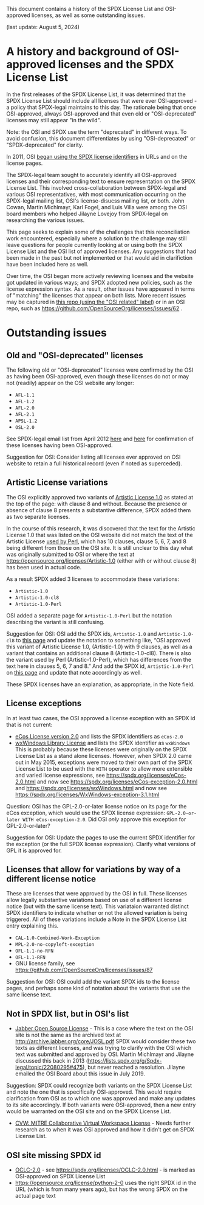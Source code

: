 This document contains a history of the SPDX License List and OSI-approved licenses, as well as some outstanding issues. 

(last update: August 5, 2024)

# A history and background of OSI-approved licenses and the SPDX License List

In the first releases of the SPDX License List, it was determined that the SPDX License List should include all licenses that were ever OSI-approved - a policy that SPDX-legal maintains to this day. The rationale being that once OSI-approved, always OSI-approved and that even old or "OSI-deprecated"  licenses may still appear "in the wild". 

Note: the OSI and SPDX use the term "deprecated" in different ways. To avoid confusion, this document differentiates by using "OSI-deprecated" or "SPDX-deprecated" for clarity.

In 2011, OSI [began using the SPDX license identifiers](https://opensource.org/meeting-minutes/minutes20110608) in URLs and on the license pages.

The SPDX-legal team sought to accurately identify all OSI-approved licenses and their corresponding text to ensure representation on the SPDX License List. This involved cross-collaboration between SPDX-legal and various OSI representatives, with most communication occurring on the SPDX-legal mailing list, OSI's license-disucss mailing list, or both. John Cowan, Martin Michlmayr, Karl Fogel, and Luis Villa were among the OSI board members who helped Jilayne Lovejoy from SPDX-legal on researching the various issues. 

This page seeks to explain some of the challenges that this reconciliation work encountered, especially where a solution to the challenge may still leave questions for people currently looking at or using both the SPDX License List and the OSI list of approved licenses. Any suggestions that had been made in the past but not implemented or that would aid in clarifiction have been included here as well. 

Over time, the OSI began more actively reviewing licenses and the website got updated in various ways; and SPDX adopted new policies, such as the license expression syntax. As a result, other issues have appeared in terms of "matching" the licenses that appear on both lists. More recent issues may be captured in [this repo (using the "OSI related" label)](https://github.com/spdx/license-list-XML/issues?q=is%3Aopen+is%3Aissue+label%3A%22OSI+related%22) or in an OSI repo, such as https://github.com/OpenSourceOrg/licenses/issues/62 . 

# Outstanding issues

## Old and "OSI-deprecated" licenses
The following old or "OSI-deprecated" licenses were confirmed by the OSI as having been OSI-approved, even though these licenses do not or may not (readily) appear on the OSI website any longer:

* `AFL-1.1`
* `AFL-1.2`
* `AFL-2.0`
* `AFL-2.1`
* `APSL-1.2`
* `OSL-2.0`

See SPDX-legal email list from April 2012 [here](https://lists.spdx.org/g/Spdx-legal/message/311?p=%2C%2C%2C20%2C0%2C0%2C0%3A%3Arecentpostdate%2Fsticky%2C%2Cosi%2C20%2C2%2C300%2C22080203) and 
[here](https://lists.spdx.org/g/Spdx-legal/message/312?p=%2C%2C%2C20%2C0%2C0%2C0%3A%3Arecentpostdate%2Fsticky%2C%2Cosi%2C20%2C2%2C300%2C22080204) for confirmation of these licenses having been OSI-approved.

Suggestion for OSI: Consider listing all licenses ever approved on OSI website to retain a full historical record (even if noted as superceded).

## Artistic License variations
The OSI explicitly approved two variants of [Artistic License 1.0](https://opensource.org/licenses/Artistic-1.0) as stated at the top of the page: with clause 8 and without. Because the presence or absence of clause 8 presents a substantive difference, SPDX added them as two separate licenses. 

In the course of this research, it was discovered that the text for the Artistic License 1.0 that was listed on the OSI website did not match the text of the Artistic License [used by Perl](https://dev.perl.org/licenses/artistic.html), which has 10 clauses, clause 5, 6, 7, and 8 being different from those on the OSI site. It is still unclear to this day what was originally submitted to OSI or where the text at https://opensource.org/licenses/Artistic-1.0 (either with or without clause 8) has been used in actual code.

As a result SPDX added 3 licenses to accommodate these variations:
* `Artistic-1.0`
* `Artistic-1.0-cl8`
* `Artistic-1.0-Perl`

OSI added a separate page for `Artistic-1.0-Perl` but the notation describing the variant is still confusing. 

Suggestion for OSI: OSI add the SPDX ids, `Artistic-1.0` and `Artistic-1.0-cl8` to [this page](https://opensource.org/licenses/Artistic-1.0) and update the notation to something like,  “OSI approved this variant of Artistic License 1.0, (Artistic-1.0) with 9 clauses, as well as a variant that contains an additional clause 8 (Artistic-1.0-cl8). There is also the variant used by Perl (Artistic-1.0-Perl), which has differences from the text here in clauses 5, 6, 7 and 8.”
And add the SPDX id, `Artistic-1.0-Perl` on [this page](https://opensource.org/licenses/Artistic-Perl-1.0) and update that note accordingly as well. 

These SPDX licenses have an explanation, as appropriate, in the Note field. 

## License exceptions
In at least two cases, the OSI approved a license exception with an SPDX id that is not current: 
* [eCos License version 2.0](https://opensource.org/licenses/eCos-2.0) and lists the SPDX identifiers as `eCos-2.0`
* [wxWindows Library License](https://spdx.org/licenses/wxWindows.html) and lists the SPDX identifier as `wxWindows`
This is probably because these licenses were originally on the SPDX License List as a stand alone licenses. However, when SPDX 2.0 came out in May 2015, exceptions were moved to their own part of the SPDX License List to be used with the `WITH` operator to allow more extensible and varied license expressions, see https://spdx.org/licenses/eCos-2.0.html and now see https://spdx.org/licenses/eCos-exception-2.0.html
and https://spdx.org/licenses/wxWindows.html and now see https://spdx.org/licenses/WxWindows-exception-3.1.html

Question: OSI has the GPL-2.0-or-later license notice on its page for the eCos exception, which would use the SPDX license expression: `GPL-2.0-or-later WITH eCos-exception-2.0`. Did OSI _only_ approve this exception for GPL-2.0-or-later? 

Suggestion for OSI: Update the pages to use the current SPDX identifier for the exception (or the full SPDX license expression). Clarify what versions of GPL it is approved for.

## Licenses that allow for variations by way of a different license notice
These are licenses that were approved by the OSI in full. These licenses allow legally substantive variations based on use of a different license notice (but with the same license text). This variataion warranted distinct SPDX identifiers to indicate whether or not the allowed variation is being triggered. All of these variations include a Note in the SPDX License List entry explaining this. 

* `CAL-1.0-Combined-Work-Exception`
* `MPL-2.0-no-copyleft-exception`
* `OFL-1.1-no-RFN`
* `OFL-1.1-RFN`
* GNU license family, see https://github.com/OpenSourceOrg/licenses/issues/87

Suggestion for OSI: OSI could add the variant SPDX ids to the license pages, and perhaps some kind of notation about the variants that use the same license text.

## Not in SPDX list, but in OSI's list

* [Jabber Open Source License](https://opensource.org/licenses/jabberpl) - This is a case where the text on the OSI site is not the same as the archived text at http://archive.jabber.org/core/JOSL.pdf SPDX would consider these two texts as different licenses, and was trying to clarify with the OSI which text was submitted and approved by OSI. Martin Michlmayr and Jilayne discussed this back in 2013 (https://lists.spdx.org/g/Spdx-legal/topic/22080295#475), but never reached a resolution. Jilayne emailed the OSI Board about this issue in July 2019. 

Suggestion: SPDX could recognize both variants on the SPDX License List and note the one that is specifically OSI-approved. This would require clarification from OSI as to which one was approved and make any updates to its site accordingly. If both variants were OSI-approved, then a new entry would be warranted on the OSI site and on the SPDX License List. 

* [CVW: MITRE Collaborative Virtual Workspace License](https://opensource.org/license/cvw) - Needs further research as to when it was OSI approved and how it didn't get on SPDX License List.

## OSI site missing SPDX id
* [OCLC-2.0](https://opensource.org/license/oclc2-php) - see https://spdx.org/licenses/OCLC-2.0.html - is marked as OSI-approved on SPDX License List
* https://opensource.org/license/python-2-0 uses the right SPDX id in the URL (which is from many years ago), but has the wrong SPDX on the actual page text



